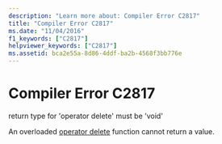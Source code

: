 ```yaml
---
description: "Learn more about: Compiler Error C2817"
title: "Compiler Error C2817"
ms.date: "11/04/2016"
f1_keywords: ["C2817"]
helpviewer_keywords: ["C2817"]
ms.assetid: bca2e55a-8d86-4ddf-ba2b-4568f3bb776e
---
```

# Compiler Error C2817

return type for 'operator delete' must be 'void'

An overloaded [operator delete](../../standard-library/new-operators.md#op_delete) function cannot return a value.
